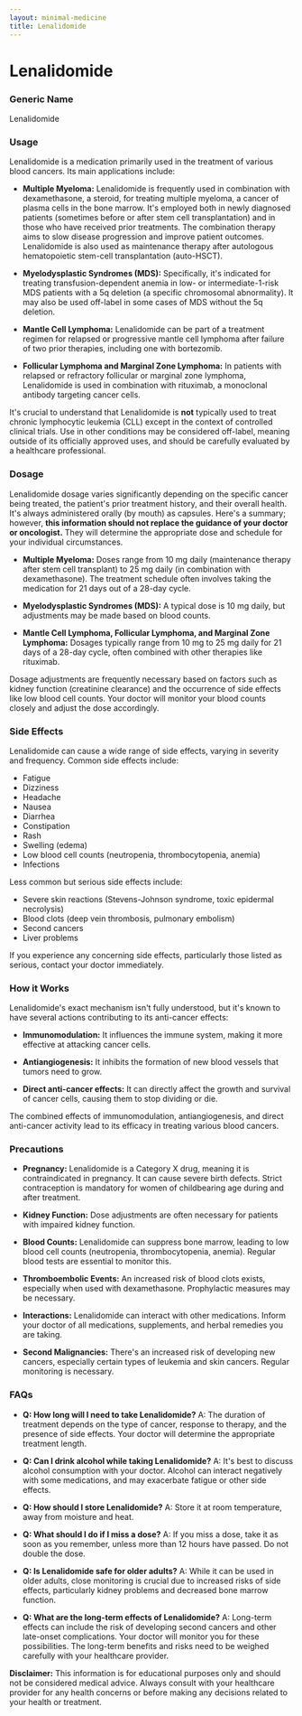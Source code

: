 ```yaml
---
layout: minimal-medicine
title: Lenalidomide
---
```


# Lenalidomide
### Generic Name
Lenalidomide

### Usage

Lenalidomide is a medication primarily used in the treatment of various blood cancers. Its main applications include:

* **Multiple Myeloma:** Lenalidomide is frequently used in combination with dexamethasone, a steroid, for treating multiple myeloma, a cancer of plasma cells in the bone marrow. It's employed both in newly diagnosed patients (sometimes before or after stem cell transplantation) and in those who have received prior treatments.  The combination therapy aims to slow disease progression and improve patient outcomes.  Lenalidomide is also used as maintenance therapy after autologous hematopoietic stem-cell transplantation (auto-HSCT).

* **Myelodysplastic Syndromes (MDS):**  Specifically, it's indicated for treating transfusion-dependent anemia in low- or intermediate-1-risk MDS patients with a 5q deletion (a specific chromosomal abnormality).  It may also be used off-label in some cases of MDS without the 5q deletion.

* **Mantle Cell Lymphoma:** Lenalidomide can be part of a treatment regimen for relapsed or progressive mantle cell lymphoma after failure of two prior therapies, including one with bortezomib.

* **Follicular Lymphoma and Marginal Zone Lymphoma:**  In patients with relapsed or refractory follicular or marginal zone lymphoma, Lenalidomide is used in combination with rituximab, a monoclonal antibody targeting cancer cells.

It's crucial to understand that Lenalidomide is **not** typically used to treat chronic lymphocytic leukemia (CLL) except in the context of controlled clinical trials.  Use in other conditions may be considered off-label, meaning outside of its officially approved uses, and should be carefully evaluated by a healthcare professional.


### Dosage

Lenalidomide dosage varies significantly depending on the specific cancer being treated, the patient's prior treatment history, and their overall health.  It's always administered orally (by mouth) as capsules.  Here's a summary; however, **this information should not replace the guidance of your doctor or oncologist.**  They will determine the appropriate dose and schedule for your individual circumstances.

* **Multiple Myeloma:** Doses range from 10 mg daily (maintenance therapy after stem cell transplant) to 25 mg daily (in combination with dexamethasone).  The treatment schedule often involves taking the medication for 21 days out of a 28-day cycle.

* **Myelodysplastic Syndromes (MDS):** A typical dose is 10 mg daily, but adjustments may be made based on blood counts.

* **Mantle Cell Lymphoma, Follicular Lymphoma, and Marginal Zone Lymphoma:** Dosages typically range from 10 mg to 25 mg daily for 21 days of a 28-day cycle, often combined with other therapies like rituximab.

Dosage adjustments are frequently necessary based on factors such as kidney function (creatinine clearance) and the occurrence of side effects like low blood cell counts.  Your doctor will monitor your blood counts closely and adjust the dose accordingly.


### Side Effects

Lenalidomide can cause a wide range of side effects, varying in severity and frequency. Common side effects include:

* Fatigue
* Dizziness
* Headache
* Nausea
* Diarrhea
* Constipation
* Rash
* Swelling (edema)
* Low blood cell counts (neutropenia, thrombocytopenia, anemia)
* Infections

Less common but serious side effects include:

* Severe skin reactions (Stevens-Johnson syndrome, toxic epidermal necrolysis)
* Blood clots (deep vein thrombosis, pulmonary embolism)
* Second cancers
* Liver problems


If you experience any concerning side effects, particularly those listed as serious, contact your doctor immediately.


### How it Works

Lenalidomide's exact mechanism isn't fully understood, but it's known to have several actions contributing to its anti-cancer effects:

* **Immunomodulation:**  It influences the immune system, making it more effective at attacking cancer cells.

* **Antiangiogenesis:** It inhibits the formation of new blood vessels that tumors need to grow.

* **Direct anti-cancer effects:**  It can directly affect the growth and survival of cancer cells, causing them to stop dividing or die.

The combined effects of immunomodulation, antiangiogenesis, and direct anti-cancer activity lead to its efficacy in treating various blood cancers.


### Precautions

* **Pregnancy:**  Lenalidomide is a Category X drug, meaning it is contraindicated in pregnancy.  It can cause severe birth defects.  Strict contraception is mandatory for women of childbearing age during and after treatment.

* **Kidney Function:** Dose adjustments are often necessary for patients with impaired kidney function.

* **Blood Counts:**  Lenalidomide can suppress bone marrow, leading to low blood cell counts (neutropenia, thrombocytopenia, anemia). Regular blood tests are essential to monitor this.

* **Thromboembolic Events:** An increased risk of blood clots exists, especially when used with dexamethasone.  Prophylactic measures may be necessary.

* **Interactions:** Lenalidomide can interact with other medications.  Inform your doctor of all medications, supplements, and herbal remedies you are taking.

* **Second Malignancies:** There's an increased risk of developing new cancers, especially certain types of leukemia and skin cancers.  Regular monitoring is necessary.


### FAQs

* **Q: How long will I need to take Lenalidomide?**
A: The duration of treatment depends on the type of cancer, response to therapy, and the presence of side effects. Your doctor will determine the appropriate treatment length.

* **Q: Can I drink alcohol while taking Lenalidomide?**
A:  It's best to discuss alcohol consumption with your doctor.  Alcohol can interact negatively with some medications, and may exacerbate fatigue or other side effects.

* **Q: How should I store Lenalidomide?**
A: Store it at room temperature, away from moisture and heat.

* **Q: What should I do if I miss a dose?**
A:  If you miss a dose, take it as soon as you remember, unless more than 12 hours have passed. Do not double the dose.

* **Q: Is Lenalidomide safe for older adults?**
A: While it can be used in older adults, close monitoring is crucial due to increased risks of side effects, particularly kidney problems and decreased bone marrow function.

* **Q:  What are the long-term effects of Lenalidomide?**
A:  Long-term effects can include the risk of developing second cancers and other late-onset complications. Your doctor will monitor you for these possibilities.  The long-term benefits and risks need to be weighed carefully with your healthcare provider.

**Disclaimer:** This information is for educational purposes only and should not be considered medical advice. Always consult with your healthcare provider for any health concerns or before making any decisions related to your health or treatment.
